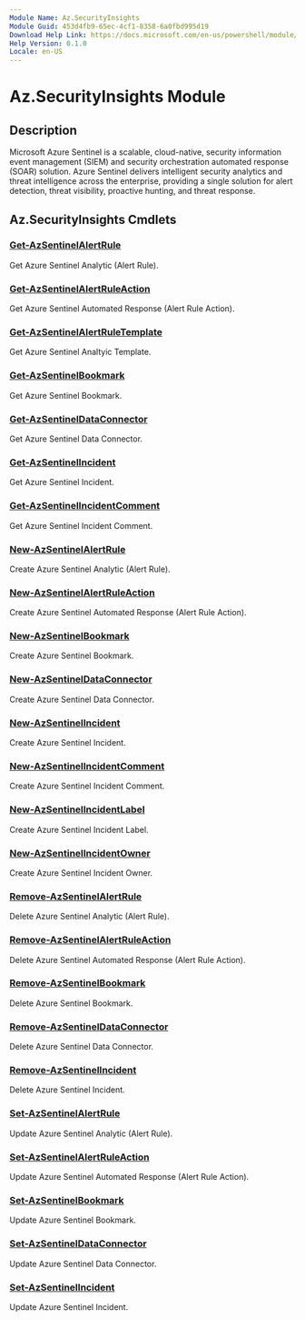 ```yaml
---
Module Name: Az.SecurityInsights
Module Guid: 453d4fb9-65ec-4cf1-8358-6a0fbd995d19
Download Help Link: https://docs.microsoft.com/en-us/powershell/module/az.securityinsights
Help Version: 0.1.0
Locale: en-US
---
```


# Az.SecurityInsights Module
## Description
Microsoft Azure Sentinel is a scalable, cloud-native, security information event management (SIEM) and security orchestration automated response (SOAR) solution. Azure Sentinel delivers intelligent security analytics and threat intelligence across the enterprise, providing a single solution for alert detection, threat visibility, proactive hunting, and threat response.

## Az.SecurityInsights Cmdlets
### [Get-AzSentinelAlertRule](Get-AzSentinelAlertRule.md)
Get Azure Sentinel Analytic (Alert Rule).

### [Get-AzSentinelAlertRuleAction](Get-AzSentinelAlertRuleAction.md)
Get Azure Sentinel Automated Response (Alert Rule Action).

### [Get-AzSentinelAlertRuleTemplate](Get-AzSentinelAlertRuleTemplate.md)
Get Azure Sentinel Analtyic Template.

### [Get-AzSentinelBookmark](Get-AzSentinelBookmark.md)
Get Azure Sentinel Bookmark.

### [Get-AzSentinelDataConnector](Get-AzSentinelDataConnector.md)
Get Azure Sentinel Data Connector.

### [Get-AzSentinelIncident](Get-AzSentinelIncident.md)
Get Azure Sentinel Incident.

### [Get-AzSentinelIncidentComment](Get-AzSentinelIncidentComment.md)
Get Azure Sentinel Incident Comment.

### [New-AzSentinelAlertRule](New-AzSentinelAlertRule.md)
Create Azure Sentinel Analytic (Alert Rule).

### [New-AzSentinelAlertRuleAction](New-AzSentinelAlertRuleAction.md)
Create Azure Sentinel Automated Response (Alert Rule Action).

### [New-AzSentinelBookmark](New-AzSentinelBookmark.md)
Create Azure Sentinel Bookmark.

### [New-AzSentinelDataConnector](New-AzSentinelDataConnector.md)
Create Azure Sentinel Data Connector.

### [New-AzSentinelIncident](New-AzSentinelIncident.md)
Create Azure Sentinel Incident.

### [New-AzSentinelIncidentComment](New-AzSentinelIncidentComment.md)
Create Azure Sentinel Incident Comment.

### [New-AzSentinelIncidentLabel](New-AzSentinelIncidentLabel.md)
Create Azure Sentinel Incident Label.

### [New-AzSentinelIncidentOwner](New-AzSentinelIncidentOwner.md)
Create Azure Sentinel Incident Owner.

### [Remove-AzSentinelAlertRule](Remove-AzSentinelAlertRule.md)
Delete Azure Sentinel Analytic (Alert Rule).

### [Remove-AzSentinelAlertRuleAction](Remove-AzSentinelAlertRuleAction.md)
Delete Azure Sentinel Automated Response (Alert Rule Action).

### [Remove-AzSentinelBookmark](Remove-AzSentinelBookmark.md)
Delete Azure Sentinel Bookmark.

### [Remove-AzSentinelDataConnector](Remove-AzSentinelDataConnector.md)
Delete Azure Sentinel Data Connector.

### [Remove-AzSentinelIncident](Remove-AzSentinelIncident.md)
Delete Azure Sentinel Incident.

### [Set-AzSentinelAlertRule](Set-AzSentinelAlertRule.md)
Update Azure Sentinel Analytic (Alert Rule).

### [Set-AzSentinelAlertRuleAction](Set-AzSentinelAlertRuleAction.md)
Update Azure Sentinel Automated Response (Alert Rule Action).

### [Set-AzSentinelBookmark](Set-AzSentinelBookmark.md)
Update Azure Sentinel Bookmark.

### [Set-AzSentinelDataConnector](Set-AzSentinelDataConnector.md)
Update Azure Sentinel Data Connector.

### [Set-AzSentinelIncident](Set-AzSentinelIncident.md)
Update Azure Sentinel Incident.


